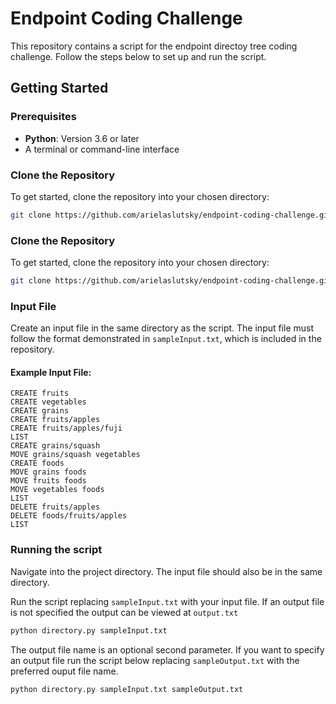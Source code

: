 # Endpoint Coding Challenge

This repository contains a script for the endpoint directoy tree coding challenge. Follow the steps below to set up and run the script.

## Getting Started

### Prerequisites
- **Python**: Version 3.6 or later
- A terminal or command-line interface

### Clone the Repository
To get started, clone the repository into your chosen directory:

```bash
git clone https://github.com/arielaslutsky/endpoint-coding-challenge.git
```

### Clone the Repository
To get started, clone the repository into your chosen directory:

```bash
git clone https://github.com/arielaslutsky/endpoint-coding-challenge.git
```

### Input File
Create an input file in the same directory as the script. The input file must follow the format demonstrated in `sampleInput.txt`, which is included in the repository.

#### Example Input File:

```
CREATE fruits
CREATE vegetables
CREATE grains
CREATE fruits/apples
CREATE fruits/apples/fuji
LIST
CREATE grains/squash
MOVE grains/squash vegetables
CREATE foods
MOVE grains foods
MOVE fruits foods
MOVE vegetables foods
LIST
DELETE fruits/apples
DELETE foods/fruits/apples
LIST
```

### Running the script
Navigate into the project directory.  The input file should also be in the same directory.

Run the script replacing `sampleInput.txt` with your input file. If an output file is not specified the output can be viewed at `output.txt`
```bash
python directory.py sampleInput.txt
```

The output file name is an optional second parameter.  If you want to specify an output file run the script below replacing `sampleOutput.txt` with the preferred ouput file name.
```bash
python directory.py sampleInput.txt sampleOutput.txt
```
